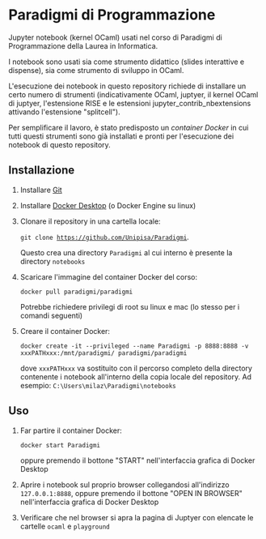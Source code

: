 # Paradigmi di Programmazione

Jupyter notebook (kernel OCaml) usati nel corso di Paradigmi di Programmazione della Laurea in Informatica.

I notebook sono usati sia come strumento didattico (slides interattive e dispense), sia come strumento di sviluppo in OCaml.

L'esecuzione dei notebook in questo repository richiede di installare un certo numero di strumenti (indicativamente OCaml, juptyer, il kernel OCaml di juptyer, l'estensione RISE e le estensioni jupyter_contrib_nbextensions attivando l'estensione "splitcell"). 

Per semplificare il lavoro, è stato predisposto un *container Docker* in cui tutti questi strumenti sono già installati e pronti per l'esecuzione dei notebook di questo repository.

## Installazione

1. Installare <a href="https://git-scm.com/downloads">Git</a>

2. Installare <a href="https://www.docker.com/products/docker-desktop">Docker Desktop</a> (o Docker Engine su linux)

3. Clonare il repository in una cartella locale:

      <code>git clone https://github.com/Unipisa/Paradigmi</code>. 

    Questo crea una directory <code>Paradigmi</code> al cui interno è presente la directory <code>notebooks</code>

4. Scaricare l'immagine del container Docker del corso: 

      <code>docker pull paradigmi/paradigmi</code> 

    Potrebbe richiedere privilegi di root su linux e mac (lo stesso per i comandi seguenti)

5. Creare il container Docker:

      <code>docker create -it --privileged --name Paradigmi -p 8888:8888 -v xxxPATHxxx:/mnt/paradigmi/ paradigmi/paradigmi</code> 

    dove <code>xxxPATHxxx</code> va sostituito con il percorso completo della directory contenente i notebook all'interno della copia locale del repository. Ad esempio: <code>C:\Users\milaz\Paradigmi\notebooks</code>

## Uso

1. Far partire il container Docker:

      <code>docker start Paradigmi</code>
      
    oppure premendo il bottone "START" nell'interfaccia grafica di Docker Desktop
      
2. Aprire i notebook sul proprio browser collegandosi all'indirizzo <code>127.0.0.1:8888</code>, oppure premendo il bottone "OPEN IN BROWSER" nell'interfaccia grafica di Docker Desktop

3. Verificare che nel browser si apra la pagina di Juptyer con elencate le cartelle <code>ocaml</code> e <code>playground</code>


